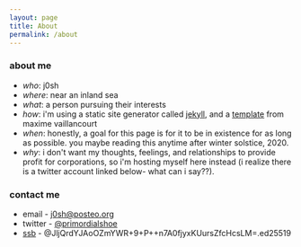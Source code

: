 ```yaml
---
layout: page
title: About
permalink: /about
---
```

### about me
 
- *who*: j0sh
- *where*: near an inland sea
- *what*: a person pursuing their interests
- *how*: i'm using a static site generator called [jekyll](https://jekyllrb.com/), and a [template](https://github.com/maximevaillancourt/digital-garden-jekyll-template) from maxime vaillancourt 
- *when*: honestly, a goal for this page is for it to be in existence for as long as possible. you maybe reading this anytime after winter solstice, 2020.
- *why*: i don't want my thoughts, feelings, and relationships to provide profit for corporations, so i'm hosting myself here instead (i realize there is a twitter account linked below- what can i say??).


### contact me

* email - j0sh@posteo.org
* twitter - [@primordialshoe](https://twitter.com/primordialshoe)
* [ssb](https://scuttlebutt.nz/) - @JljQrdYJAoOZmYWR+9+P++n7A0fjyxKUursZfcHcsLM=.ed25519
